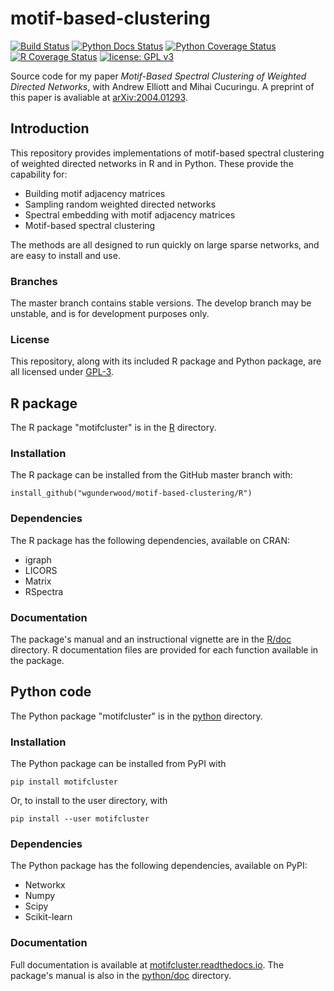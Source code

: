 # motif-based-clustering

[![Build Status](https://travis-ci.com/WGUNDERWOOD/motif-based-clustering.svg?branch=master)](https://travis-ci.com/github/WGUNDERWOOD/motif-based-clustering)
[![Python Docs Status](https://img.shields.io/readthedocs/motifcluster?label=python%20docs)](https://motifcluster.readthedocs.io/en/latest/)
[![Python Coverage Status](https://img.shields.io/coveralls/github/WGUNDERWOOD/motif-based-clustering?label=python%20coverage)](https://coveralls.io/github/WGUNDERWOOD/motif-based-clustering)
[![R Coverage Status](https://img.shields.io/codecov/c/github/wgunderwood/motif-based-clustering?label=R%20coverage)](https://codecov.io/gh/WGUNDERWOOD/motif-based-clustering)
[![license: GPL v3](https://img.shields.io/badge/license-GPLv3-blue.svg)](https://www.gnu.org/licenses/gpl-3.0)


Source code for my paper
*Motif-Based Spectral Clustering of Weighted Directed Networks*,
with Andrew Elliott and Mihai Cucuringu.
A preprint of this paper is avaliable at
[arXiv:2004.01293](https://arxiv.org/abs/2004.01293).

## Introduction

This repository provides implementations of motif-based spectral clustering
of weighted directed networks in R and in Python.
These provide the capability for:

- Building motif adjacency matrices
- Sampling random weighted directed networks
- Spectral embedding with motif adjacency matrices
- Motif-based spectral clustering

The methods are all designed to run quickly on large sparse networks,
and are easy to install and use.

### Branches

The master branch contains stable versions.
The develop branch may be unstable,
and is for development purposes only.

### License

This repository,
along with its included R package and Python package,
are all licensed under
[GPL-3](http://gplv3.fsf.org/).





## R package

The R package "motifcluster" is in the [R](./R/) directory.

### Installation

The R package can be installed from the GitHub master branch with:

```
install_github("wgunderwood/motif-based-clustering/R")
```

### Dependencies

The R package has the following dependencies, available on CRAN:

- igraph
- LICORS
- Matrix
- RSpectra

### Documentation

The package's manual and an instructional vignette are in the
[R/doc](./R/doc) directory.
R documentation files are provided for each function
available in the package.




## Python code

The Python package "motifcluster" is in the
[python](./python/) directory.

### Installation

The Python package can be installed from PyPI with

```
pip install motifcluster
```

Or, to install to the user directory, with

```
pip install --user motifcluster
```

### Dependencies

The Python package has the following dependencies,
available on PyPI:

- Networkx
- Numpy
- Scipy
- Scikit-learn

### Documentation

Full documentation is available at
[motifcluster.readthedocs.io](https://motifcluster.readthedocs.io/).
The package's manual is also in the
[python/doc](./python/doc/) directory.
